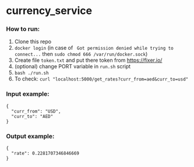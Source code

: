 # currency_service

### How to run: 
1. Clone this repo
2. `docker login` (in case of ` Got permission denied while trying to connect...` then `sudo chmod 666 /var/run/docker.sock`)
3. Create file `token.txt` and put there token from https://fixer.io/
4. (optional) change PORT variable in `run.sh` script
5. `bash ./run.sh`
6. To check: `curl "localhost:5000/get_rates?curr_from=aed&curr_to=usd"`

### Input example:
```
{
  "curr_from": "USD",
  "curr_to": "AED"
}
```

### Output example:

```
{
  "rate": 0.2281707346846669
}
```

